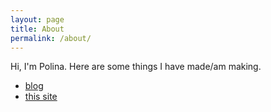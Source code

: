 ```yaml
---
layout: page
title: About
permalink: /about/
---
```


 Hi, I'm Polina. Here are some things I have made/am making.

 - [blog](blog)
 - [this site](https://github.com/psoshnin/polina.github.io)